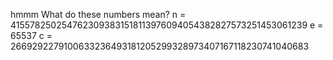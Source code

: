 hmmm
What do these numbers mean?
n = 4155782502547623093831518113976094054382827573251453061239
e = 65537
c = 2669292279100633236493181205299328973407167118230741040683
